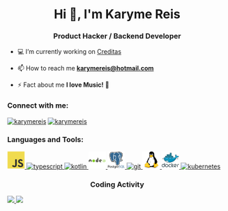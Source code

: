 <h1 align="center">Hi 👋, I'm Karyme Reis</h1>
<h3 align="center">Product Hacker / Backend Developer</h3>

- :computer: I’m currently working on [Creditas](https://www.creditas.com/)

- 📫 How to reach me **karymereis@hotmail.com**

- ⚡ Fact about me **I love Music!**	:guitar:

<h3 align="left">Connect with me:</h3>
<p align="left">
<a href="https://twitter.com/karymereis" target="blank"><img align="center" src="https://cdn.jsdelivr.net/npm/simple-icons@3.0.1/icons/twitter.svg" alt="karymereis" height="30" width="40" /></a>
<a href="https://instagram.com/karymereis" target="blank"><img align="center" src="https://cdn.jsdelivr.net/npm/simple-icons@3.0.1/icons/instagram.svg" alt="karymereis" height="30" width="40" /></a>
</p>

<h3 align="left">Languages and Tools:</h3><p align="left"> 
<a href="https://developer.mozilla.org/en-US/docs/Web/JavaScript" target="_blank"> <img src="https://raw.githubusercontent.com/devicons/devicon/master/icons/javascript/javascript-original.svg" alt="javascript" width="40" height="40"/> </a> 
<a href="https://www.typescriptlang.org/" target="_blank"> <img src="https://www.vectorlogo.zone/logos/typescriptlang/typescriptlang-icon.svg" alt="typescript" width="40" height="40"/> </a> 
<a href="https://kotlinlang.org" target="_blank"> <img src="https://www.vectorlogo.zone/logos/kotlinlang/kotlinlang-icon.svg" alt="kotlin" width="40" height="40"/> </a> 
<a href="https://nodejs.org" target="_blank"> <img src="https://raw.githubusercontent.com/devicons/devicon/master/icons/nodejs/nodejs-original-wordmark.svg" alt="nodejs" width="40" height="40"/> </a> 
<a href="https://www.postgresql.org" target="_blank"> <img src="https://raw.githubusercontent.com/devicons/devicon/master/icons/postgresql/postgresql-original-wordmark.svg" alt="postgresql" width="40" height="40"/> </a> 
<a href="https://git-scm.com/" target="_blank"> <img src="https://www.vectorlogo.zone/logos/git-scm/git-scm-icon.svg" alt="git" width="40" height="40"/> </a> 
<a href="https://www.linux.org/" target="_blank"> <img src="https://raw.githubusercontent.com/devicons/devicon/master/icons/linux/linux-original.svg" alt="linux" width="40" height="40"/> </a> 
<a href="https://www.docker.com/" target="_blank"> <img src="https://raw.githubusercontent.com/devicons/devicon/master/icons/docker/docker-original-wordmark.svg" alt="docker" width="40" height="40"/> </a> 
<a href="https://kubernetes.io" target="_blank"> <img src="https://www.vectorlogo.zone/logos/kubernetes/kubernetes-icon.svg" alt="kubernetes" width="40" height="40"/> </a> 
</p>

<h3 align="center">Coding Activity</h3>
<div>
  <a href="https://github.com/karymereis1">
  <img height="180em" src="https://github-readme-stats.vercel.app/api?username=karymereis1&show_icons=true&theme=dracula&include_all_commits=true&count_private=true"/>
  <img height="180em" src="https://github-readme-stats.vercel.app/api/top-langs/?username=karymereis1&layout=compact&langs_count=16&theme=dracula"/>
<div>
